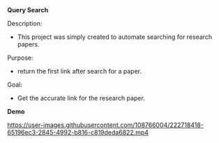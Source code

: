**Query Search**

Description: 
- This project was simply created to automate searching
for research papers.

Purpose: 
- return the first link after search for a paper.

Goal: 
- Get the accurate link for the research paper.


**Demo**

https://user-images.githubusercontent.com/108766004/222718418-65196ec3-2845-4992-b816-c819deda6822.mp4

